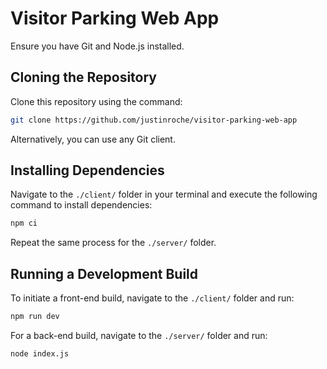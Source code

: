 # Visitor Parking Web App

Ensure you have Git and Node.js installed.

## Cloning the Repository

Clone this repository using the command:

```bash
git clone https://github.com/justinroche/visitor-parking-web-app
```

Alternatively, you can use any Git client.

## Installing Dependencies

Navigate to the `./client/` folder in your terminal and execute the following command to install dependencies:

```bash
npm ci
```

Repeat the same process for the `./server/` folder.

## Running a Development Build

To initiate a front-end build, navigate to the `./client/` folder and run:

```bash
npm run dev
```

For a back-end build, navigate to the `./server/` folder and run:

```bash
node index.js
```
